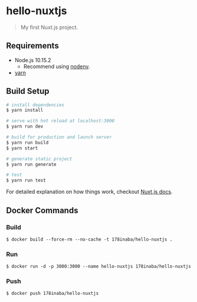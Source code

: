# hello-nuxtjs

> My first Nuxt.js project.

## Requirements

- Node.js 10.15.2
  - Recommend using [nodenv](https://github.com/nodenv/nodenv).
- [yarn](https://yarnpkg.com)

## Build Setup

``` bash
# install dependencies
$ yarn install

# serve with hot reload at localhost:3000
$ yarn run dev

# build for production and launch server
$ yarn run build
$ yarn start

# generate static project
$ yarn run generate

# test
$ yarn run test
```

For detailed explanation on how things work, checkout [Nuxt.js docs](https://nuxtjs.org).

## Docker Commands

### Build

```console
$ docker build --force-rm --no-cache -t 178inaba/hello-nuxtjs .
```

### Run

```console
$ docker run -d -p 3000:3000 --name hello-nuxtjs 178inaba/hello-nuxtjs
```

### Push

```console
$ docker push 178inaba/hello-nuxtjs
```
